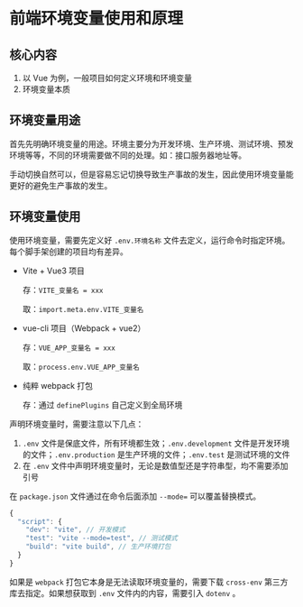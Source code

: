 # 前端环境变量使用和原理

## 核心内容

1. 以 Vue 为例，一般项目如何定义环境和环境变量
2. 环境变量本质

## 环境变量用途

首先先明确环境变量的用途。环境主要分为开发环境、生产环境、测试环境、预发环境等等，不同的环境需要做不同的处理。如：接口服务器地址等。

手动切换自然可以，但是容易忘记切换导致生产事故的发生，因此使用环境变量能更好的避免生产事故的发生。

## 环境变量使用

使用环境变量，需要先定义好 `.env.环境名称` 文件去定义，运行命令时指定环境。每个脚手架创建的项目均有差异。

- Vite + Vue3 项目

  存：`VITE_变量名 = xxx`

  取：`import.meta.env.VITE_变量名`

- vue-cli 项目（Webpack + vue2）

  存：`VUE_APP_变量名 = xxx`

  取：`process.env.VUE_APP_变量名`

- 纯粹 webpack 打包

  存：通过 `definePlugins` 自己定义到全局环境

声明环境变量时，需要注意以下几点：

1. `.env` 文件是保底文件，所有环境都生效；`.env.development` 文件是开发环境的文件；`.env.production` 是生产环境的文件；`.env.test` 是测试环境的文件
2. 在 `.env` 文件中声明环境变量时，无论是数值型还是字符串型，均不需要添加引号

在 `package.json` 文件通过在命令后面添加 `--mode=` 可以覆盖替换模式。

```js
{
  "script": {
    "dev": "vite", // 开发模式
    "test": "vite --mode=test", // 测试模式
    "build": "vite build", // 生产环境打包
  }
}
```

如果是 `webpack` 打包它本身是无法读取环境变量的，需要下载 `cross-env` 第三方库去指定。如果想获取到 `.env` 文件内的内容，需要引入 `dotenv` 。
